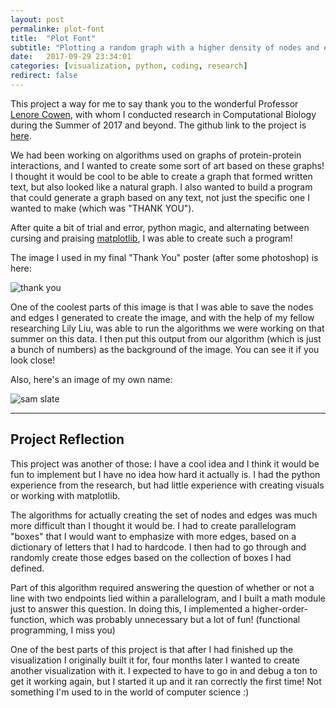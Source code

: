 ```yaml
---
layout: post
permalinke: plot-font
title:  "Plot Font"
subtitle: "Plotting a random graph with a higher density of nodes and edges based on text given by user"
date:   2017-09-29 23:34:01
categories: [visualization, python, coding, research]
redirect: false
---
```


This project a way for me to say thank you to the wonderful Professor [Lenore Cowen][lenore-cowen], with whom I conducted research in Computational Biology during the Summer of 2017 and beyond. The github link to the project is [here][github-link].

We had been working on algorithms used on graphs of protein-protein interactions, and I wanted to create some sort of art based on these graphs! I thought it would be cool to be able to create a graph that formed written text, but also looked like a natural graph. I also wanted to build a program that could generate a graph based on any text, not just the specific one I wanted to make (which was "THANK YOU").

After quite a bit of trial and error, python magic, and alternating between cursing and praising [matplotlib][matplotlib], I was able to create such a program! 

The image I used in my final "Thank You" poster (after some photoshop) is here:

![thank you][thank-you-image]

One of the coolest parts of this image is that I was able to save the nodes and edges I generated to create the image, and with the help of my fellow researching Lily Liu, was able to run the algorithms we were working on that summer on this data. I then put this output from our algorithm (which is just a bunch of numbers) as the background of the image. You can see it if you look close!


Also, here's an image of my own name:

![sam slate][sam-slate]

---

## Project Reflection

This project was another of those: I have a cool idea and I think it would be fun to implement but I have no idea how hard it actually is. I had the python experience from the research, but had little experience with creating visuals or working with matplotlib. 

The algorithms for actually creating the set of nodes and edges was much more difficult than I thought it would be. I had to create parallelogram "boxes" that I would want to emphasize with more edges, based on a dictionary of letters that I had to hardcode. I then had to go through and randomly create those edges based on the collection of boxes I had defined. 

Part of this algorithm required answering the question of whether or not a line with two endpoints lied within a parallelogram, and I built a math module just to answer this question. In doing this, I implemented a higher-order-function, which was probably unnecessary but a lot of fun! (functional programming, I miss you)

One of the best parts of this project is that after I had finished up the visualization I originally built it for, four months later I wanted to create another visualization with it. I expected to have to go in and debug a ton to get it working again, but I started it up and it ran correctly the first time! Not something I'm used to in the world of computer science :) 

[lenore-cowen]: http://www.cs.tufts.edu/~cowen/
[github-link]:   https://github.com/sam-slate/plot-font
[matplotlib]: https://matplotlib.org/
[thank-you-image]: https://github.com/sam-slate/plot-font/raw/master/examples/thank_you_after.jpeg
[sam-slate]: https://github.com/sam-slate/plot-font/raw/master/examples/sam_slate_after2.jpg
